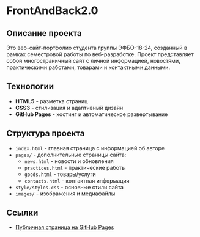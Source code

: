 # FrontAndBack2.0

## Описание проекта

Это веб-сайт-портфолио студента группы ЭФБО-18-24, созданный в рамках семестровой работы по веб-разработке. Проект представляет собой многостраничный сайт с личной информацией, новостями, практическими работами, товарами и контактными данными.

## Технологии

- **HTML5** - разметка страниц
- **CSS3** - стилизация и адаптивный дизайн
- **GitHub Pages** - хостинг и автоматическое развертывание

## Структура проекта

- `index.html` - главная страница с информацией об авторе
- `pages/` - дополнительные страницы сайта:
  - `news.html` - новости и обновления
  - `practices.html` - практические работы
  - `goods.html` - товары/услуги
  - `contacts.html` - контактная информация
- `style/styles.css` - основные стили сайта
- `images/` - изображения и медиафайлы

## Ссылки

- [Публичная страница на GitHub Pages](https://grigorykkk.github.io/FrontAndBack2.0/)

